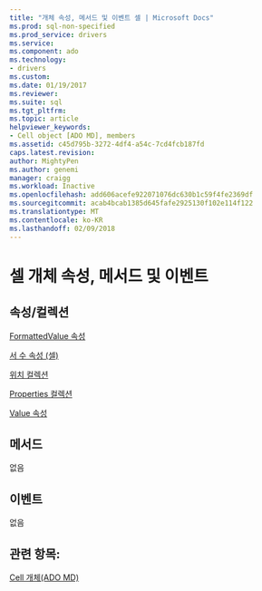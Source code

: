 ```yaml
---
title: "개체 속성, 메서드 및 이벤트 셀 | Microsoft Docs"
ms.prod: sql-non-specified
ms.prod_service: drivers
ms.service: 
ms.component: ado
ms.technology:
- drivers
ms.custom: 
ms.date: 01/19/2017
ms.reviewer: 
ms.suite: sql
ms.tgt_pltfrm: 
ms.topic: article
helpviewer_keywords:
- Cell object [ADO MD], members
ms.assetid: c45d795b-3272-4df4-a54c-7cd4fcb187fd
caps.latest.revision: 
author: MightyPen
ms.author: genemi
manager: craigg
ms.workload: Inactive
ms.openlocfilehash: add606acefe922071076dc630b1c59f4fe2369df
ms.sourcegitcommit: acab4bcab1385d645fafe2925130f102e114f122
ms.translationtype: MT
ms.contentlocale: ko-KR
ms.lasthandoff: 02/09/2018
---
```

# <a name="cell-object-properties-methods-and-events"></a>셀 개체 속성, 메서드 및 이벤트
## <a name="propertiescollections"></a>속성/컬렉션  
 [FormattedValue 속성](../../../ado/reference/ado-md-api/formattedvalue-property-ado-md.md)  
  
 [서 수 속성 (셀)](../../../ado/reference/ado-md-api/ordinal-property-ado-md-cell.md)  
  
 [위치 컬렉션](../../../ado/reference/ado-md-api/positions-collection-ado-md.md)  
  
 [Properties 컬렉션](../../../ado/reference/ado-api/properties-collection-ado.md)  
  
 [Value 속성](../../../ado/reference/ado-md-api/value-property-ado-md.md)  
  
## <a name="methods"></a>메서드  
 없음  
  
## <a name="events"></a>이벤트  
 없음  
  
## <a name="see-also"></a>관련 항목:  
 [Cell 개체(ADO MD)](../../../ado/reference/ado-md-api/cell-object-ado-md.md)
